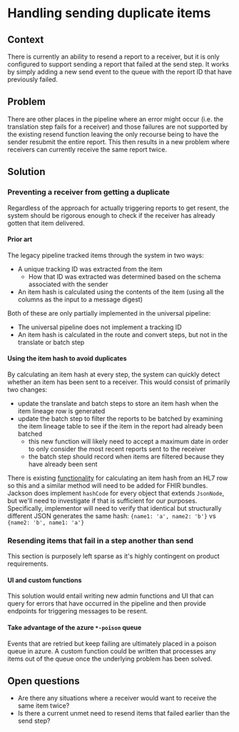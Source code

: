 # Handling sending duplicate items

## Context

There is currently an ability to resend a report to a receiver, but it is only configured to support sending a report
that failed at the send step.  It works by simply adding a new send event to the queue with the report ID that have previously 
failed.

## Problem

There are other places in the pipeline where an error might occur (i.e. the translation step fails for a receiver) and those
failures are not supported by the existing resend function leaving the only recourse being to have the sender resubmit
the entire report.  This then results in a new problem where receivers can currently receive the same report twice.

## Solution

### Preventing a receiver from getting a duplicate

Regardless of the approach for actually triggering reports to get resent, the system should be rigorous enough to check
if the receiver has already gotten that item delivered.

#### Prior art

The legacy pipeline tracked items through the system in two ways:

- A unique tracking ID was extracted from the item
  - How that ID was extracted was determined based on the schema associated with the sender
- An item hash is calculated using the contents of the item (using all the columns as the input to a message digest)

Both of these are only partially implemented in the universal pipeline:

- The universal pipeline does not implement a tracking ID
- An item hash is calculated in the route and convert steps, but not in the translate or batch step

#### Using the item hash to avoid duplicates

By calculating an item hash at every step, the system can quickly detect whether an item has been sent to a receiver. This
would consist of primarily two changes:

- update the translate and batch steps to store an item hash when the item lineage row is generated
- update the batch step to filter the reports to be batched by examining the item lineage table to see if the item in the
report had already been batched
  - this new function will likely need to accept a maximum date in order to only consider the most recent reports sent to
  the receiver
  - the batch step should record when items are filtered because they have already been sent

There is existing [functionality](https://github.com/CDCgov/prime-reportstream/blob/9d11de15a24d7b8d58a50fec026168f33f857774/prime-router/src/main/kotlin/Report.kt#L1284) 
for calculating an item hash from an HL7 row so this and a similar method will need to be added for FHIR bundles.  Jackson
does implement `hashCode` for every object that extends `JsonNode`, but we'll need to investigate if that is sufficient
for our purposes.  Specifically, implementor will need to verify that identical but structurally different JSON generates
the same hash: `{name1: 'a', name2: 'b'}` vs `{name2: 'b', name1: 'a'}`

### Resending items that fail in a step another than send

This section is purposely left sparse as it's highly contingent on product requirements.

#### UI and custom functions

This solution would entail writing new admin functions and UI that can query for errors that have occurred in the pipeline
and then provide endpoints for triggering messages to be resent.

#### Take advantage of the azure `*-poison` queue

Events that are retried but keep failing are ultimately placed in a poison queue in azure.  A custom function could be
written that processes any items out of the queue once the underlying problem has been solved.

## Open questions

- Are there any situations where a receiver would want to receive the same item twice?
- Is there a current unmet need to resend items that failed earlier than the send step?